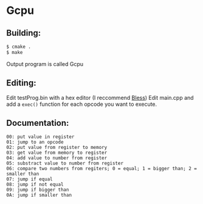 # Gcpu
## Building:
```bash
$ cmake .
$ make
```
Output program is called Gcpu
## Editing:
Edit testProg.bin with a hex editor (I reccommend [Bless](https://github.com/bwrsandman/Bless))
Edit main.cpp and add a ```exec()``` function for each opcode you want to execute.

## Documentation:
```
00: put value in register
01: jump to an opcode
02: put value from register to memory
03: get value from memory to register
04: add value to number from register
05: substract value to number from register
06: compare two numbers from regiters; 0 = equal; 1 = bigger than; 2 = smaller than
07: jump if equal
08: jump if not equal
09: jump if bigger than
0A: jump if smaller than
```

